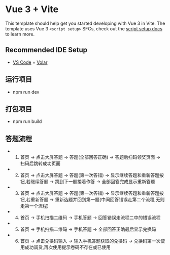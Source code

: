 # Vue 3 + Vite

This template should help get you started developing with Vue 3 in Vite. The template uses Vue 3 `<script setup>` SFCs, check out the [script setup docs](https://v3.vuejs.org/api/sfc-script-setup.html#sfc-script-setup) to learn more.

## Recommended IDE Setup

- [VS Code](https://code.visualstudio.com/) + [Volar](https://marketplace.visualstudio.com/items?itemName=Vue.volar)


## 运行项目
- npm run dev

## 打包项目
- npm run build

## 答题流程
- 1. 首页 -> 点击大屏答题 -> 答题(全部回答正确) -> 答题后扫码领奖页面 -> 扫码后跳转成功页面 
- 2. 首页 -> 点击大屏答题 -> 答题(第一次答错) -> 显示继续答题和重新答题按钮,若继续答题 -> 跳到下一题接着作答 -> 全部回答完成显示重新答题  
- 3. 首页 -> 点击大屏答题 -> 答题(第一次答错) -> 显示继续答题和重新答题按钮,若重新答题 -> 重新选题并回到第一题(中间回答错误走第二个流程,无则走第一个流程)
- 4. 首页 -> 手机扫描二维码 -> 手机答题 -> 回答错误走流程二中的错误流程
- 5. 首页 -> 手机扫描二维码 -> 手机答题 -> 全部回答正确最后显示兑换码
- 6. 首页 -> 点击兑换码输入 -> 输入手机答题获取的兑换码 -> 兑换码第一次使用成功调货,再次使用提示卷码不存在或已使用